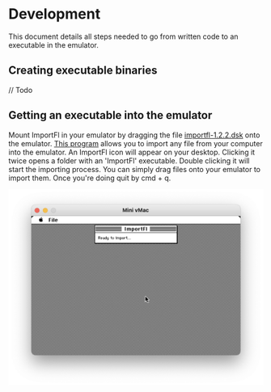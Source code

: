 # Development

This document details all steps needed to go from written code to an executable in the emulator.

## Creating executable binaries

// Todo

## Getting an executable into the emulator

Mount ImportFl in your emulator by dragging the file [importfl-1.2.2.dsk](../emulation/importfl-1.2.2.dsk) onto the emulator. [This program](https://www.gryphel.com/c/minivmac/extras/importfl/index.html) allows you to import any file from your computer into the emulator. An ImportFl icon will appear on your desktop. Clicking it twice opens a folder with an 'ImportFl' executable. Double clicking it will start the importing process. You can simply drag files onto your emulator to import them. Once you're doing quit by cmd + q.

![Mini vMac running ImportFL](./images/Mini%20vMac%20ImportFL%20.png)
